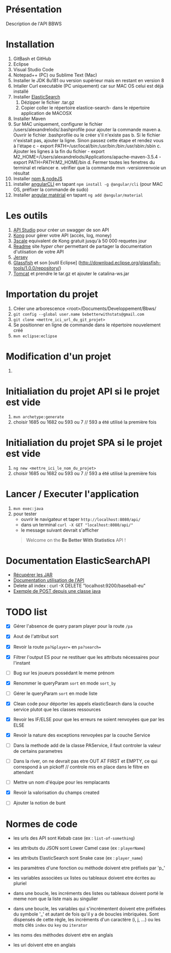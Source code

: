 
# Présentation

Description de l'API BBWS

# Installation
1. GitBash et GitHub
2. Eclipse
3. Visual Studio Code
4. Notepad++ (PC) ou Sublime Text (Mac)
5. Installer le JDK 8u181 ou version supérieur mais en restant en version 8
6. Intaller Curl executable (PC uniquement) car sur MAC OS celui est déjà installé
7. Installer [ElasticSearch](https://www.elastic.co/) 
    1. Dézipper le fichier .tar.gz
    2. Copier coller le répertoire elastice-search- dans le répertoire application de MACOSX
8. Installer Maven
9. Sur MAC uniquement, configurer le fichier /users/alexandrelods/.bashprofile pour ajouter la commande maven a. Ouvrir le fichier .bashprofile ou le créer s'il n'existe pas b. Si le fichier n'existait pas, ajouter la ligne. Sinon passez cette étape et rendez vous à l'étape c - export PATH=/usr/local/bin:/usr/bin:/bin:/usr/sbin:/sbin c. Ajouter les lignes à la fin du fichier - export M2_HOME=/Users/alexandrelods/Applications/apache-maven-3.5.4 - export PATH=$PATH:$M2_HOME/bin d. Fermer toutes les fenetres du terminal et relancer e. vérifier que la commande mvn -versionrenvoie un résultat
10. Installer [npm & nodeJS](https://nodejs.org/en/)
11. installer [angularCLI](https://cli.angular.io/) en tapant `npm install -g @angular/cli` (pour MAC OS, préfixer la commande de sudo)
12. Installer [angular matérial](https://material.angular.io/components/categories) en tapant `ng add @angular/material`

# Les outils
1. [API Studio](http://www.apistudio.io) pour créer un swagger de son API
2. [Kong](http://www.getkong.org) pour gérer votre API (accès, log, money)
3. [3scale](http://www.3scale.io) equivalent de Kong gratuit jusqu'à 50 000 requetes jour
4. [Readme](http://www.readme.io) site *hyper cher* permettant de partager la documentation d'utiisation de votre API
5. [Jersey](https://jersey.github.io/)
6. [Glassfish](https://javaee.github.io/glassfish/) et son [outil Eclipse] (http://download.eclipse.org/glassfish-tools/1.0.0/repository/)
7. [Tomcat](https://tomcat.apache.org/download-90.cgi) et prendre le tar.gz et ajouter le catalina-ws.jar



# Importation du projet
1. Créer une arborescence \<root\>/Documents/Developpement/Bbws/
2. `git config --global user.name bebetterwithstats@gmail.com`
3. `git clone <mettre_ici_url_du_git_projet>`
4. Se positionner en ligne de commande dans le répertoire nouvelement créé
5. `mvn eclipse:eclipse`

# Modification d'un projet
1. 


# Initialiation du projet API si le projet est vide
1. `mvn archetype:generate`
2. choisir 1685 ou 1682 ou 593 ou 7 // 593 a été utilisé la première fois


# Initialiation du projet SPA si le projet est vide
1. `ng new <mettre_ici_le_nom_du_projet>`
2. choisir 1685 ou 1682 ou 593 ou 7 // 593 a été utilisé la première fois


# Lancer / Executer l'application
1. `mvn exec:java`
2. pour tester
   - ouvrir le navigateur et taper `http://localhost:8080/api/`
   - dans un terminal `curl -X GET "localhost:8080/api/"`
   - le message suivant devrait s'afficher
   > Welcome on the <b>Be Better With Statistics</b> API !<br>


# Documentation ElasticSearchAPI
- [Récupérer les JAR](https://www.elastic.co/guide/en/elasticsearch/client/java-api/current/_maven_repository.html)
- [Documentation utilisation de l'API](https://www.elastic.co/guide/en/elasticsearch/client/java-api/current/index.html)
- Delete all index : curl -X DELETE "localhost:9200/baseball-eu"
- [Exemple de POST depuis une classe java](https://jersey.github.io/documentation/latest/client.html#client.ex.formpost)



# TODO list
- [x] Gérer l'absence de query param player pour la route `/pa`
- [x] Aout de l'attribut sort
- [x] Revoir la route `pa?&player=` en `pa?search=`
- [x] Filtrer l'output ES pour ne restituer que les attributs nécessaires pour l'instant
- [ ] Bug sur les joueurs possédant le meme prénom
- [x] Renommer le queryParam `sort` en mode `sort_by`
- [ ] Gérer le queryParam `sort` en mode liste
- [x] Clean code pour déporter les appels elasticSearch dans la couche service plutot que les classes ressources
- [x] Revoir les IF/ELSE pour que les erreurs ne soient renvoyées que par les ELSE
- [x] Revoir la nature des exceptions renvoyées par la couche Service
- [ ] Dans la methode add de la classe PAService, il faut controler la valeur de certains parametres
- [ ] Dans la river, on ne devrait pas etre OUT AT FIRST et EMPTY, ce qui correspond à un pickoff // controle mis en place dans le filtre en attendant
- [ ] Mettre un nom d'équipe pour les remplacants
- [x] Revoir la valorisation du champs created
- [ ] Ajouter la notion de bunt


# Normes de code
- les urls des API sont Kebab case (ex : `list-of-something`)
- les attributs du JSON sont Lower Camel case (ex : `playerName`)
- les attributs ElasticSearch sont Snake case (ex : `player_name`)

- les paramètres d'une fonction ou méthode doivent etre préfixés par 'p_'
- les variables associées ux listes ou tableaux doivent etre écrites au pluriel
- dans une boucle, les incréments des listes ou tableaux doivent porté le meme nom que la liste mais au singulier
- dans une boucle, les variables qui s'incrémentent doivent etre préfixées du symbole '_' et autant de fois qu'il y a de boucles imbriquées. Sont dispensés de cette règle, les incréments d'un caractère (i, j, ...) ou les mots clés `index` ou `key` ou `iterator`
- les noms des méthodes doivent etre en anglais
- les uri doivent etre en anglais
